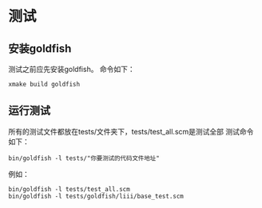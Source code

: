 # 测试

## 安装goldfish
测试之前应先安装goldfish。
命令如下：
```
xmake build goldfish
```

## 运行测试
所有的测试文件都放在tests/文件夹下，tests/test_all.scm是测试全部
测试命令如下：
```
bin/goldfish -l tests/"你要测试的代码文件地址"
```
例如：
```
bin/goldfish -l tests/test_all.scm
bin/goldfish -l tests/goldfish/liii/base_test.scm
```